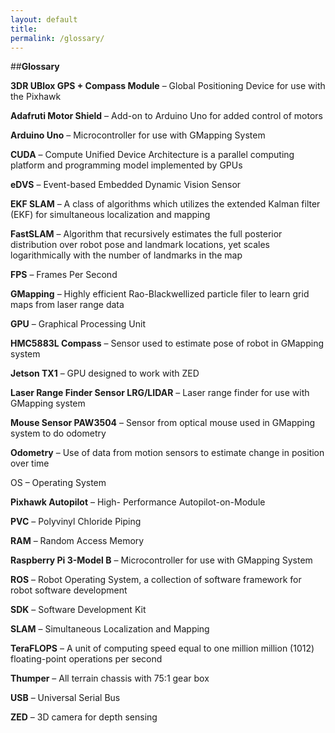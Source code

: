 ```yaml
---
layout: default
title: 
permalink: /glossary/
---
```

##**Glossary** 
 
**3DR UBlox GPS + Compass Module** – Global Positioning Device for use with the Pixhawk 

**Adafruti Motor Shield** – Add-on to Arduino Uno for added control of motors 

**Arduino Uno** – Microcontroller for use with GMapping System 

**CUDA** – Compute Unified Device Architecture is a parallel computing platform and programming 
model implemented by GPUs
 
**eDVS** – Event-based Embedded Dynamic Vision Sensor 

**EKF SLAM** – A class of algorithms which utilizes the extended Kalman filter (EKF) for 
simultaneous localization and mapping 

**FastSLAM** –  Algorithm that recursively estimates the full posterior distribution over robot pose 
and landmark locations, yet scales logarithmically with the number of landmarks in the map 

**FPS** – Frames Per Second 

**GMapping** – Highly efficient Rao-Blackwellized particle filer to learn grid maps from laser range data 

**GPU** – Graphical Processing Unit 

**HMC5883L Compass** – Sensor used to estimate pose of robot in GMapping system 

**Jetson TX1** – GPU designed to work with ZED 

**Laser Range Finder Sensor LRG/LIDAR** – Laser range finder for use with GMapping system 

**Mouse Sensor PAW3504** – Sensor from optical mouse used in GMapping system to do odometry  

**Odometry** – Use of data from motion sensors to estimate change in position over time 

OS – Operating System 

**Pixhawk Autopilot** – High- Performance Autopilot-on-Module 

**PVC** – Polyvinyl Chloride Piping 

**RAM** – Random Access Memory 

**Raspberry Pi 3-Model B** – Microcontroller for use with GMapping System 

**ROS** – Robot Operating System, a collection of software framework for robot software 
development 

**SDK** – Software Development Kit 

**SLAM** – Simultaneous Localization and Mapping  

**TeraFLOPS** – A unit of computing speed equal to one million million (1012) floating-point 
operations per second 

**Thumper** – All terrain chassis with 75:1 gear box 

**USB** – Universal Serial Bus 

**ZED** – 3D camera for depth sensing 
